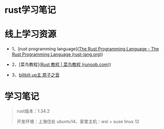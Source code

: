 # rust学习笔记

# 线上学习资源

+ 1、[rust programming language]([The Rust Programming Language - The Rust Programming Language (rust-lang.org)](https://doc.rust-lang.org/book/title-page.html))



+ 2、[菜鸟教程]([Rust 教程 | 菜鸟教程 (runoob.com)](https://www.runoob.com/rust/rust-tutorial.html))

  

+ 3、[bilibili up主 原子之音 ]([原子之音的个人空间_哔哩哔哩_Bilibili](https://space.bilibili.com/437860379?from=search&seid=13127131681258617937))



# 学习笔记



> rust版本：1.34.2
>
> 开发环境：上海住处 ubuntu14、家里主机：wsl + suse linux 12 

